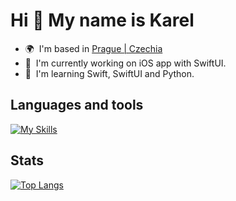 Hi 👋 My name is Karel
======================

* 🌍  I'm based in <a href="https://www.google.com/maps/place/Prague/@50.0596696,14.4656239,12z" target="_blank" rel="noreferrer">Prague | Czechia</a>
* 🚀  I'm currently working on iOS app with SwiftUI.
* 🧠  I'm learning Swift, SwiftUI and Python.

## Languages and tools

[![My Skills](https://skillicons.dev/icons?i=swift,ts,cs,python,,react,nextjs,postgres,,ps,ai)](https://skillicons.dev)

## Stats

[![Top Langs](https://top-languages-black.vercel.app/api/top-langs/?username=karelfh&hide=javascript,php,scss,astro&layout=compact&hide_border=true&border_radius=5&theme=nord)](https://github.com/anuraghazra/github-readme-stats)
